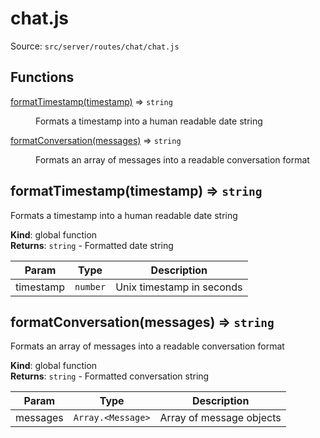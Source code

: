 # chat.js

Source: `src/server/routes/chat/chat.js`

## Functions

<dl>
<dt><a href="#formatTimestamp">formatTimestamp(timestamp)</a> ⇒ <code>string</code></dt>
<dd><p>Formats a timestamp into a human readable date string</p>
</dd>
<dt><a href="#formatConversation">formatConversation(messages)</a> ⇒ <code>string</code></dt>
<dd><p>Formats an array of messages into a readable conversation format</p>
</dd>
</dl>

<a name="formatTimestamp"></a>

## formatTimestamp(timestamp) ⇒ <code>string</code>

Formats a timestamp into a human readable date string

**Kind**: global function  
**Returns**: <code>string</code> - Formatted date string

| Param     | Type                | Description               |
| --------- | ------------------- | ------------------------- |
| timestamp | <code>number</code> | Unix timestamp in seconds |

<a name="formatConversation"></a>

## formatConversation(messages) ⇒ <code>string</code>

Formats an array of messages into a readable conversation format

**Kind**: global function  
**Returns**: <code>string</code> - Formatted conversation string

| Param    | Type                               | Description              |
| -------- | ---------------------------------- | ------------------------ |
| messages | <code>Array.&lt;Message&gt;</code> | Array of message objects |
